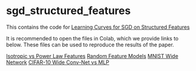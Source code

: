 # sgd_structured_features
This contains the code for [Learning Curves for SGD on Structured Features](https://arxiv.org/abs/2106.02713)

It is recommended to open the files in Colab, which we provide links to below. These files can be used to reproduce the results of the paper.

[Isotropic vs Power Law Features](https://colab.research.google.com/github/Pehlevan-Group/sgd_structured_features/blob/main/unstructured_iso_scalings.ipynb)
[Random Feature Models](https://colab.research.google.com/github/Pehlevan-Group/sgd_structured_features/blob/main/random_feature_online.ipynb)
[MNIST Wide Network](https://colab.research.google.com/github/Pehlevan-Group/sgd_structured_features/blob/main/SGD_LC_Theory_NTK.ipynb)
[CIFAR-10 Wide Conv-Net vs MLP](https://colab.research.google.com/github/Pehlevan-Group/sgd_structured_features/blob/main/CIFAR_scalings_feature_space_SGD.ipynb)
